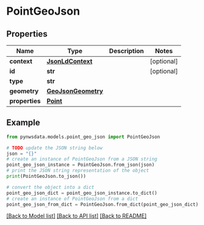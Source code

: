 # PointGeoJson


## Properties

Name | Type | Description | Notes
------------ | ------------- | ------------- | -------------
**context** | [**JsonLdContext**](JsonLdContext.md) |  | [optional] 
**id** | **str** |  | [optional] 
**type** | **str** |  | 
**geometry** | [**GeoJsonGeometry**](GeoJsonGeometry.md) |  | 
**properties** | [**Point**](Point.md) |  | 

## Example

```python
from pynwsdata.models.point_geo_json import PointGeoJson

# TODO update the JSON string below
json = "{}"
# create an instance of PointGeoJson from a JSON string
point_geo_json_instance = PointGeoJson.from_json(json)
# print the JSON string representation of the object
print(PointGeoJson.to_json())

# convert the object into a dict
point_geo_json_dict = point_geo_json_instance.to_dict()
# create an instance of PointGeoJson from a dict
point_geo_json_from_dict = PointGeoJson.from_dict(point_geo_json_dict)
```
[[Back to Model list]](../README.md#documentation-for-models) [[Back to API list]](../README.md#documentation-for-api-endpoints) [[Back to README]](../README.md)


